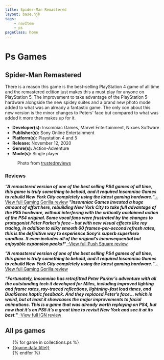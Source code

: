 ```yaml
---
title: Spider-Man Remastered
layout: base.njk
tags: 
    - navItem
    - ps
pageClass: home
---
```




<div class="games-header">
  <h1>Ps Games</h1>
</div>
    <section class="grid-m">
        <article class="card-m">
            <div class="card__content-m">
                <h2 class="card__text-m">Spider-Man Remastered</h2>
              <p class="card__text-m">There is a reason this game is the best-selling PlayStation 4 game of all time and the remastered edition just makes this a must play for anyone on PlayStation 5. The improvement to take advantage of the PlayStation 5 hardware alongside the new spidey suites and a brand new photo mode added to what was an already a fantastic game. The only con about this new version is the minor changes to Peters’ face but compared to what was added it more than makes up for it.</p>
              <ul>
                 <li><strong>Developer(s):</strong> Insomniac Games, Marvel Entertainment, Nixxes Software</li>
                <li><strong>Publisher(s):</strong> Sony Online Entertainment</li>
                <li><strong>Platform(s):</strong> Playstation 4 and 5</li>
                <li><strong>Release:</strong> November 12, 2020</li>
                <li><strong>Genre(s):</strong> Action-Adventure</li>
                <li><strong>Mode(s):</strong> Single player</li>
              </ul>
            </div>
          </article>
          <article class="card-m">
          <figure class="img-container">
            <div class="card__img-m"><img src="/images/game-main-9.png" alt=""></div>
            <figcaption class="img-caption">
               Photo from <a href="https://www.trustedreviews.com/news/marvels-spider-man-system-requirements-4251649">trustedreviews</a>
             </figcaption>
             </figure>
          </article>
     </section>
            <div class="game_reviews">
<h3>Reviews</h3>
      <p>
        <strong><i>"A remastered version of one of the best selling PS4 games of all time, this game is truly something to behold, and it required Insomniac Games to rebuild New York City completely using the latest gaming hardware."<a href="https://gaminggorilla.com/best-ps5-exclusive-games/" target="_blank" rel="noopener noreferrer"></i></strong> -View full Gaming Gorilla review</a>
        <strong><i>"Insomniac Games invested a huge amount of effort here, rebuilding New York City to take full advantage of the PS5 hardware, without interfering with the critically acclaimed action of the PS4 original. Some vocal fans were frustrated by the changes to protagonist Peter Parker’s face – but with new visual effects like ray tracing, in addition to silky smooth 60 frames-per-second refresh rates, this is the definitive way to experience Sony’s superb superhero sandbox. It even includes all of the original’s inconsequential but enjoyable expansion packs!"<a href="https://www.pushsquare.com/guides/best-ps5-exclusive-games?page=3" target="_blank" rel="noopener noreferrer"></i></strong> -View full Push Square review</a>
      </p>
       <p>
        <strong><i>"A remastered version of one of the best selling PS4 games of all time, this game is truly something to behold, and it required Insomniac Games to rebuild New York City completely using the latest gaming hardware."<a href="https://gaminggorilla.com/best-ps5-exclusive-games/" target="_blank" rel="noopener noreferrer"></i></strong> -View full Gaming Gorilla review</a>
      </p>
        <p>
        <strong><i>"Fortunately, Insomniac has retrofitted Peter Parker’s adventure with all the outstanding tech it developed for Miles, including improved lighting and frame rates, ray-traced reflections, lightning-fast load times, and DualSense haptic feedback. And they replaced Peter’s face… which is weird, but at least it showcases the major improvements to facial animations. This is a game that was already worth replaying on PS4, but now that it’s on PS5 it’s a great time to revisit New York and see it at its best."<a href="https://www.ign.com/articles/marvels-spider-man-remastered-review" target="_blank" rel="noopener noreferrer"></i></strong> -View full IGN review</a>
      </p>
      </div>
      <section class="Collections">
  <h1>All ps games</h1>
  <ul>
    {% for game in collections.ps %}      
      <li><a href="{{game.url}}">{{game.data.title}}</a></li>
    {% endfor %}
  </ul>
  </section> 
     